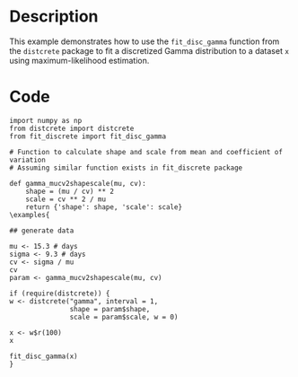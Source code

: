 # Description
This example demonstrates how to use the `fit_disc_gamma` function from the `distcrete` package to fit a discretized Gamma distribution to a dataset `x` using maximum-likelihood estimation.

# Code
```
import numpy as np
from distcrete import distcrete
from fit_discrete import fit_disc_gamma

# Function to calculate shape and scale from mean and coefficient of variation
# Assuming similar function exists in fit_discrete package

def gamma_mucv2shapescale(mu, cv):
    shape = (mu / cv) ** 2
    scale = cv ** 2 / mu
    return {'shape': shape, 'scale': scale}
\examples{

## generate data

mu <- 15.3 # days
sigma <- 9.3 # days
cv <- sigma / mu
cv
param <- gamma_mucv2shapescale(mu, cv)

if (require(distcrete)) {
w <- distcrete("gamma", interval = 1,
               shape = param$shape,
               scale = param$scale, w = 0)

x <- w$r(100)
x

fit_disc_gamma(x)
}

```